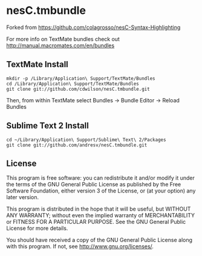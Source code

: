 nesC.tmbundle
=============

Forked from <https://github.com/colagrosso/nesC-Syntax-Highlighting>

For more info on TextMate bundles check out
<http://manual.macromates.com/en/bundles>

TextMate Install
-------

    mkdir -p /Library/Application\ Support/TextMate/Bundles
    cd /Library/Application\ Support/TextMate/Bundles
    git clone git://github.com/cdwilson/nesC.tmbundle.git

Then, from within TextMate select Bundles -> Bundle Editor -> Reload Bundles

Sublime Text 2 Install
-------

    cd ~/Library/Application\ Support/Sublime\ Text\ 2/Packages
    git clone git://github.com/andresv/nesC.tmbundle.git


License
-------

This program is free software: you can redistribute it and/or modify
it under the terms of the GNU General Public License as published by
the Free Software Foundation, either version 3 of the License, or
(at your option) any later version.

This program is distributed in the hope that it will be useful,
but WITHOUT ANY WARRANTY; without even the implied warranty of
MERCHANTABILITY or FITNESS FOR A PARTICULAR PURPOSE.  See the
GNU General Public License for more details.

You should have received a copy of the GNU General Public License
along with this program.  If not, see <http://www.gnu.org/licenses/>.
